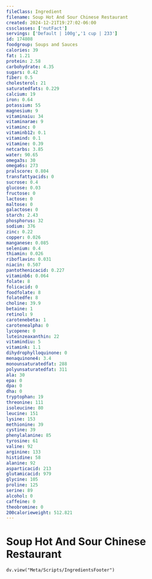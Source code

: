 ```yaml
---
fileClass: Ingredient
filename: Soup Hot And Sour Chinese Restaurant
created: 2024-12-21T19:27:02-06:00
cssclasses: ['nutFact']
servings: ['Default | 100g','1 cup | 233']
id: 174808
foodgroup: Soups and Sauces
calories: 39
fat: 1.21
protein: 2.58
carbohydrate: 4.35
sugars: 0.42
fiber: 0.5
cholesterol: 21
saturatedfats: 0.229
calcium: 19
iron: 0.64
potassium: 55
magnesium: 9
vitaminaiu: 34
vitaminarae: 9
vitaminc: 0
vitaminb12: 0.1
vitamind: 0.1
vitamine: 0.39
netcarbs: 3.85
water: 90.65
omega3s: 30
omega6s: 273
pralscore: 0.804
transfattyacids: 0
sucrose: 0.4
glucose: 0.03
fructose: 0
lactose: 0
maltose: 0
galactose: 0
starch: 2.43
phosphorus: 32
sodium: 376
zinc: 0.22
copper: 0.026
manganese: 0.085
selenium: 0.4
thiamin: 0.026
riboflavin: 0.031
niacin: 0.507
pantothenicacid: 0.227
vitaminb6: 0.064
folate: 8
folicacid: 0
foodfolate: 8
folatedfe: 8
choline: 39.9
betaine: 1
retinol: 9
carotenebeta: 1
carotenealpha: 0
lycopene: 0
luteinzeaxanthin: 22
vitamindiu: 5
vitamink: 1.1
dihydrophylloquinone: 0
menaquinone4: 3.4
monounsaturatedfat: 288
polyunsaturatedfat: 311
ala: 30
epa: 0
dpa: 0
dha: 0
tryptophan: 19
threonine: 111
isoleucine: 80
leucine: 151
lysine: 153
methionine: 39
cystine: 39
phenylalanine: 85
tyrosine: 61
valine: 92
arginine: 133
histidine: 58
alanine: 92
asparticacid: 213
glutamicacid: 979
glycine: 105
proline: 125
serine: 89
alcohol: 0
caffeine: 0
theobromine: 0
200calorieweight: 512.821
---
```


# Soup Hot And Sour Chinese Restaurant

```dataviewjs
dv.view("Meta/Scripts/IngredientsFooter")
```